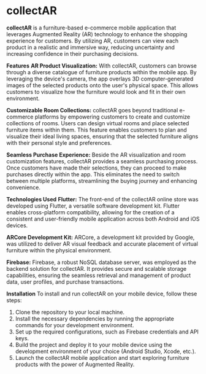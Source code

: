 # collectAR

**collectAR** is a furniture-based e-commerce mobile application that leverages Augmented Reality (AR) technology to enhance the shopping experience for customers. By utilizing AR, customers can view each product in a realistic and immersive way, reducing uncertainty and increasing confidence in their purchasing decisions.

****Features****
**AR Product Visualization:** With collectAR, customers can browse through a diverse catalogue of furniture products within the mobile app. By leveraging the device's camera, the app overlays 3D computer-generated images of the selected products onto the user's physical space. This allows customers to visualize how the furniture would look and fit in their own environment.

**Customizable Room Collections:** collectAR goes beyond traditional e-commerce platforms by empowering customers to create and customize collections of rooms. Users can design virtual rooms and place selected furniture items within them. This feature enables customers to plan and visualize their ideal living spaces, ensuring that the selected furniture aligns with their personal style and preferences.

**Seamless Purchase Experience:** Beside the AR visualization and room customization features, collectAR provides a seamless purchasing process. Once customers have made their selections, they can proceed to make purchases directly within the app. This eliminates the need to switch between multiple platforms, streamlining the buying journey and enhancing convenience.

****Technologies Used****
**Flutter:** The front-end of the collectAR online store was developed using Flutter, a versatile software development kit. Flutter enables cross-platform compatibility, allowing for the creation of a consistent and user-friendly mobile application across both Android and iOS devices.

**ARCore Development Kit:** ARCore, a development kit provided by Google, was utilized to deliver AR visual feedback and accurate placement of virtual furniture within the physical environment.

**Firebase:** Firebase, a robust NoSQL database server, was employed as the backend solution for collectAR. It provides secure and scalable storage capabilities, ensuring the seamless retrieval and management of product data, user profiles, and purchase transactions.

****Installation****
To install and run collectAR on your mobile device, follow these steps:

1. Clone the repository to your local machine.
2. Install the necessary dependencies by running the appropriate commands for your development environment.
3. Set up the required configurations, such as Firebase credentials and API keys.
4. Build the project and deploy it to your mobile device using the development environment of your choice (Android Studio, Xcode, etc.).
5. Launch the collectAR mobile application and start exploring furniture products with the power of Augmented Reality.
